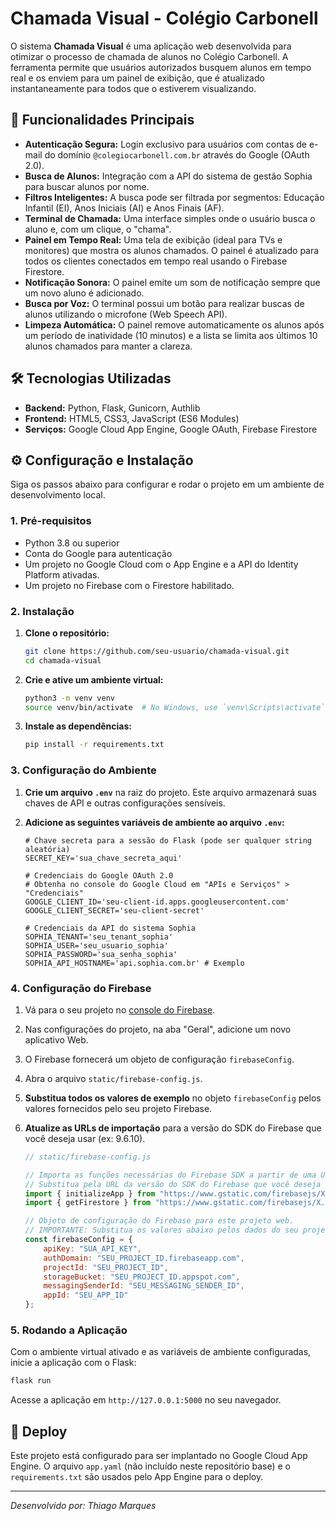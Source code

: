# Chamada Visual - Colégio Carbonell

O sistema **Chamada Visual** é uma aplicação web desenvolvida para otimizar o processo de chamada de alunos no Colégio Carbonell. A ferramenta permite que usuários autorizados busquem alunos em tempo real e os enviem para um painel de exibição, que é atualizado instantaneamente para todos que o estiverem visualizando.

## 🚀 Funcionalidades Principais

*   **Autenticação Segura:** Login exclusivo para usuários com contas de e-mail do domínio `@colegiocarbonell.com.br` através do Google (OAuth 2.0).
*   **Busca de Alunos:** Integração com a API do sistema de gestão Sophia para buscar alunos por nome.
*   **Filtros Inteligentes:** A busca pode ser filtrada por segmentos: Educação Infantil (EI), Anos Iniciais (AI) e Anos Finais (AF).
*   **Terminal de Chamada:** Uma interface simples onde o usuário busca o aluno e, com um clique, o "chama".
*   **Painel em Tempo Real:** Uma tela de exibição (ideal para TVs e monitores) que mostra os alunos chamados. O painel é atualizado para todos os clientes conectados em tempo real usando o Firebase Firestore.
*   **Notificação Sonora:** O painel emite um som de notificação sempre que um novo aluno é adicionado.
*   **Busca por Voz:** O terminal possui um botão para realizar buscas de alunos utilizando o microfone (Web Speech API).
*   **Limpeza Automática:** O painel remove automaticamente os alunos após um período de inatividade (10 minutos) e a lista se limita aos últimos 10 alunos chamados para manter a clareza.

## 🛠️ Tecnologias Utilizadas

*   **Backend:** Python, Flask, Gunicorn, Authlib
*   **Frontend:** HTML5, CSS3, JavaScript (ES6 Modules)
*   **Serviços:** Google Cloud App Engine, Google OAuth, Firebase Firestore

## ⚙️ Configuração e Instalação

Siga os passos abaixo para configurar e rodar o projeto em um ambiente de desenvolvimento local.

### 1. Pré-requisitos

*   Python 3.8 ou superior
*   Conta do Google para autenticação
*   Um projeto no Google Cloud com o App Engine e a API do Identity Platform ativadas.
*   Um projeto no Firebase com o Firestore habilitado.

### 2. Instalação

1.  **Clone o repositório:**
    ```bash
    git clone https://github.com/seu-usuario/chamada-visual.git
    cd chamada-visual
    ```

2.  **Crie e ative um ambiente virtual:**
    ```bash
    python3 -m venv venv
    source venv/bin/activate  # No Windows, use `venv\Scripts\activate`
    ```

3.  **Instale as dependências:**
    ```bash
    pip install -r requirements.txt
    ```

### 3. Configuração do Ambiente

1.  **Crie um arquivo `.env`** na raiz do projeto. Este arquivo armazenará suas chaves de API e outras configurações sensíveis.

2.  **Adicione as seguintes variáveis de ambiente ao arquivo `.env`:**

    ```dotenv
    # Chave secreta para a sessão do Flask (pode ser qualquer string aleatória)
    SECRET_KEY='sua_chave_secreta_aqui'

    # Credenciais do Google OAuth 2.0
    # Obtenha no console do Google Cloud em "APIs e Serviços" > "Credenciais"
    GOOGLE_CLIENT_ID='seu-client-id.apps.googleusercontent.com'
    GOOGLE_CLIENT_SECRET='seu-client-secret'

    # Credenciais da API do sistema Sophia
    SOPHIA_TENANT='seu_tenant_sophia'
    SOPHIA_USER='seu_usuario_sophia'
    SOPHIA_PASSWORD='sua_senha_sophia'
    SOPHIA_API_HOSTNAME='api.sophia.com.br' # Exemplo
    ```

### 4. Configuração do Firebase

1.  Vá para o seu projeto no [console do Firebase](https://console.firebase.google.com/).
2.  Nas configurações do projeto, na aba "Geral", adicione um novo aplicativo Web.
3.  O Firebase fornecerá um objeto de configuração `firebaseConfig`.
4.  Abra o arquivo `static/firebase-config.js`.
5.  **Substitua todos os valores de exemplo** no objeto `firebaseConfig` pelos valores fornecidos pelo seu projeto Firebase.
6.  **Atualize as URLs de importação** para a versão do SDK do Firebase que você deseja usar (ex: 9.6.10).

    ```javascript
    // static/firebase-config.js

    // Importa as funções necessárias do Firebase SDK a partir de uma URL de exemplo.
    // Substitua pela URL da versão do SDK do Firebase que você deseja usar.
    import { initializeApp } from "https://www.gstatic.com/firebasejs/X.Y.Z/firebase-app.js";
    import { getFirestore } from "https://www.gstatic.com/firebasejs/X.Y.Z/firebase-firestore.js";

    // Objeto de configuração do Firebase para este projeto web.
    // IMPORTANTE: Substitua os valores abaixo pelos dados do seu projeto Firebase.
    const firebaseConfig = {
        apiKey: "SUA_API_KEY",
        authDomain: "SEU_PROJECT_ID.firebaseapp.com",
        projectId: "SEU_PROJECT_ID",
        storageBucket: "SEU_PROJECT_ID.appspot.com",
        messagingSenderId: "SEU_MESSAGING_SENDER_ID",
        appId: "SEU_APP_ID"
    };
    ```

### 5. Rodando a Aplicação

Com o ambiente virtual ativado e as variáveis de ambiente configuradas, inicie a aplicação com o Flask:

```bash
flask run
```

Acesse a aplicação em `http://127.0.0.1:5000` no seu navegador.

## 🚀 Deploy

Este projeto está configurado para ser implantado no Google Cloud App Engine. O arquivo `app.yaml` (não incluído neste repositório base) e o `requirements.txt` são usados pelo App Engine para o deploy.

---

*Desenvolvido por: Thiago Marques*
